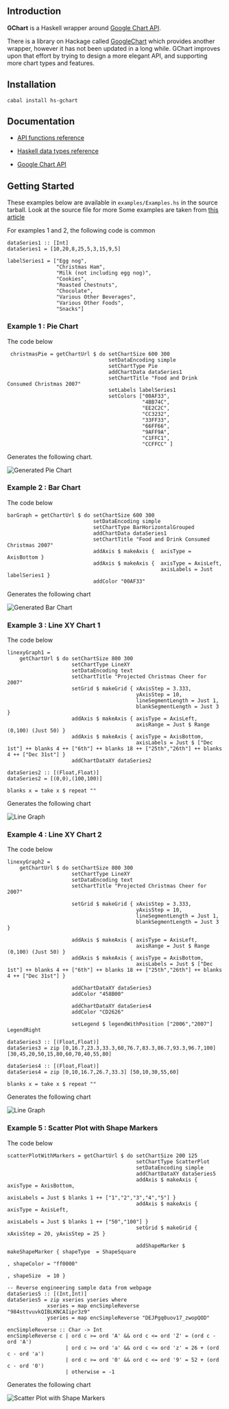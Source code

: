## Introduction

 **GChart** is a Haskell wrapper around [Google Chart API].

[Google Chart API]: http://code.google.com/apis/chart/image_charts.html

There is a library on Hackage called [GoogleChart] which provides another
wrapper, however it has not been updated in a long while. GChart improves upon
that effort by trying to design a more elegant API, and supporting more chart
types and features.

[GoogleChart]: http://hackage.haskell.org/packages/archive/GoogleChart/0.2/doc/html/Graphics-Google-Chart.html

## Installation

    cabal install hs-gchart

## Documentation

* [API functions reference](http://hackage.haskell.org/package/hs-gchart)

* [Haskell data types reference](http://hackage.haskell.org/packages/archive/hs-gchart/0.4/doc/html/Graphics-GChart-Types.html)

* [Google Chart API]

## Getting Started

These examples below are available in `examples/Examples.hs` in the source
tarball. Look at the source file for more Some examples are taken from [this
article](http://24ways.org/2007/tracking-christmas-cheer-with-google-charts)

For examples 1 and 2, the following code is common

    dataSeries1 :: [Int]
    dataSeries1 = [10,20,8,25,5,3,15,9,5]

    labelSeries1 = ["Egg nog",
                    "Christmas Ham",
                    "Milk (not including egg nog)",
                    "Cookies",
                    "Roasted Chestnuts",
                    "Chocolate",
                    "Various Other Beverages",
                    "Various Other Foods",
                    "Snacks"]

### Example 1 : Pie Chart

The code below

     christmasPie = getChartUrl $ do setChartSize 600 300
                                     setDataEncoding simple
                                     setChartType Pie
                                     addChartData dataSeries1
                                     setChartTitle "Food and Drink Consumed Christmas 2007"
                                     setLabels labelSeries1
                                     setColors ["00AF33",
                                                "4BB74C",
                                                "EE2C2C",
                                                "CC3232",
                                                "33FF33",
                                                "66FF66",
                                                "9AFF9A",
                                                "C1FFC1",
                                                "CCFFCC" ]

Generates the following chart.

![Generated Pie Chart](http://chart.apis.google.com/chart?cht=p&chs=600x300&chd=s:KUIZFDPJF&chtt=Food+and+Drink+Consumed+Christmas+2007&chco=00AF33,4BB74C,EE2C2C,CC3232,33FF33,66FF66,9AFF9A,C1FFC1,CCFFCC&chl=Egg+nog|Christmas+Ham|Milk+%28not+including+egg+nog%29|Cookies|Roasted+Chestnuts|Chocolate|Various+Other+Beverages|Various+Other+Foods|Snacks)

### Example 2 : Bar Chart

The code below

    barGraph = getChartUrl $ do setChartSize 600 300
                                setDataEncoding simple
                                setChartType BarHorizontalGrouped
                                addChartData dataSeries1
                                setChartTitle "Food and Drink Consumed Christmas 2007"
                                addAxis $ makeAxis {  axisType = AxisBottom }
                                addAxis $ makeAxis {  axisType = AxisLeft,
                                                      axisLabels = Just labelSeries1 }
                                addColor "00AF33"

Generates the following chart

![Generated Bar Chart](http://chart.apis.google.com/chart?cht=bhg&chs=600x300&chd=s:KUIZFDPJF&chtt=Food+and+Drink+Consumed+Christmas+2007&chco=00AF33&chxt=x,y&chxl=1:|Egg+nog|Christmas+Ham|Milk+%28not+including+egg+nog%29|Cookies|Roasted+Chestnuts|Chocolate|Various+Other+Beverages|Various+Other+Foods|Snacks)


### Example 3 : Line XY Chart 1

The code below

    linexyGraph1 =
        getChartUrl $ do setChartSize 800 300
                         setChartType LineXY
                         setDataEncoding text
                         setChartTitle "Projected Christmas Cheer for 2007"
                         setGrid $ makeGrid { xAxisStep = 3.333,
                                              yAxisStep = 10,
                                              lineSegmentLength = Just 1,
                                              blankSegmentLength = Just 3 }
                         addAxis $ makeAxis { axisType = AxisLeft,
                                              axisRange = Just $ Range (0,100) (Just 50) }
                         addAxis $ makeAxis { axisType = AxisBottom,
                                              axisLabels = Just $ ["Dec 1st"] ++ blanks 4 ++ ["6th"] ++ blanks 18 ++ ["25th","26th"] ++ blanks 4 ++ ["Dec 31st"] }
                         addChartDataXY dataSeries2
    
    dataSeries2 :: [(Float,Float)]
    dataSeries2 = [(0,0),(100,100)]
    
    blanks x = take x $ repeat ""

Generates the following chart

![Line Graph](http://chart.apis.google.com/chart?cht=lxy&chs=800x300&chd=t:0,100|0,100&chtt=Projected+Christmas+Cheer+for+2007&chxt=y,x&chxl=1:|Dec+1st|||||6th|||||||||||||||||||25th|26th|||||Dec+31st&chxr=0,0.0,100.0,50.0&chg=3.333,10.0,1.0,3.0)

### Example 4 : Line XY Chart 2

The code below

    linexyGraph2 = 
        getChartUrl $ do setChartSize 800 300
                         setChartType LineXY
                         setDataEncoding text
                         setChartTitle "Projected Christmas Cheer for 2007"
     
                         setGrid $ makeGrid { xAxisStep = 3.333,
                                              yAxisStep = 10,
                                              lineSegmentLength = Just 1,
                                              blankSegmentLength = Just 3 }
     
                         addAxis $ makeAxis { axisType = AxisLeft,
                                              axisRange = Just $ Range (0,100) (Just 50) }
                         addAxis $ makeAxis { axisType = AxisBottom,
                                              axisLabels = Just $ ["Dec 1st"] ++ blanks 4 ++ ["6th"] ++ blanks 18 ++ ["25th","26th"] ++ blanks 4 ++ ["Dec 31st"] }
     
                         addChartDataXY dataSeries3
                         addColor "458B00"
     
                         addChartDataXY dataSeries4
                         addColor "CD2626"
     
                         setLegend $ legendWithPosition ["2006","2007"] LegendRight
     
    dataSeries3 :: [(Float,Float)]
    dataSeries3 = zip [0,16.7,23.3,33.3,60,76.7,83.3,86.7,93.3,96.7,100] [30,45,20,50,15,80,60,70,40,55,80]
     
    dataSeries4 :: [(Float,Float)]
    dataSeries4 = zip [0,10,16.7,26.7,33.3] [50,10,30,55,60]

    blanks x = take x $ repeat ""

Generates the following chart

![Line Graph](http://chart.apis.google.com/chart?cht=lxy&chs=800x300&chd=t:0,16.7,23.3,33.3,60,76.7,83.3,86.7,93.3,96.7,100|30,45,20,50,15,80,60,70,40,55,80|0,10,16.7,26.7,33.3|50,10,30,55,60&chtt=Projected+Christmas+Cheer+for+2007&chco=458B00,CD2626&chdl=2006|2007&chdlp=r&chxt=y,x&chxl=1:|Dec+1st|||||6th|||||||||||||||||||25th|26th|||||Dec+31st&chxr=0,0.0,100.0,50.0&chg=3.333,10.0,1.0,3.0)

### Example 5 : Scatter Plot with Shape Markers

The code below 

    scatterPlotWithMarkers = getChartUrl $ do setChartSize 200 125
                                              setChartType ScatterPlot
                                              setDataEncoding simple
                                              addChartDataXY dataSeries5
                                              addAxis $ makeAxis { axisType = AxisBottom,
                                                                   axisLabels = Just $ blanks 1 ++ ["1","2","3","4","5"] }
                                              addAxis $ makeAxis { axisType = AxisLeft,
                                                                   axisLabels = Just $ blanks 1 ++ ["50","100"] }
                                              setGrid $ makeGrid { xAxisStep = 20, yAxisStep = 25 }
     
                                              addShapeMarker $ makeShapeMarker { shapeType  = ShapeSquare
                                                                               , shapeColor = "ff0000"
                                                                               , shapeSize  = 10 }
     
    -- Reverse engineering sample data from webpage
    dataSeries5 :: [(Int,Int)]
    dataSeries5 = zip xseries yseries where
                 xseries = map encSimpleReverse "984sttvuvkQIBLKNCAIipr3z9"
                 yseries = map encSimpleReverse "DEJPgq0uov17_zwopQOD"
     
    encSimpleReverse :: Char -> Int
    encSimpleReverse c | ord c >= ord 'A' && ord c <= ord 'Z' = (ord c - ord 'A')
                       | ord c >= ord 'a' && ord c <= ord 'z' = 26 + (ord c - ord 'a')
                       | ord c >= ord '0' && ord c <= ord '9' = 52 + (ord c - ord '0')
                       | otherwise = -1

Generates the following chart

![Scatter Plot with Shape Markers](http://chart.apis.google.com/chart?cht=s&chs=200x125&chd=s:984sttvuvkQIBLKNCAIi,DEJPgq0uov17_zwopQOD&chxt=x,y&chxl=0:||1|2|3|4|5|1:||50|100&chg=20.0,25.0&chm=s,ff0000,-1,-1,10)

